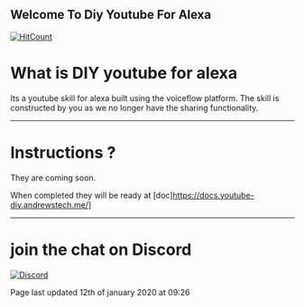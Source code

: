 ## Welcome To Diy Youtube For Alexa

[![HitCount](http://hits.dwyl.com/unofficial-skills/DIY-youtube-for-alexa.svg)](http://hits.dwyl.com/unofficial-skills/DIY-youtube-for-alexa)

# What is DIY youtube for alexa

Its a youtube skill for alexa built using the voiceflow platform. The skill is constructed by you as we no longer have the sharing functionality.

-------------------------------------------------------------------------------------

# Instructions ?

They are coming soon.

When completed they will be ready at [doc]https://docs.youtube-diy.andrewstech.me/]


-------------------------------------------------------------------------------------
# join the chat on Discord

[![Discord](https://img.shields.io/discord/735427271267188758)](https://discord.me/andrewstech-discord)

Page last updated 12th of january 2020 at 09:26
